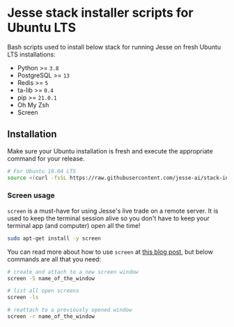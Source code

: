 # Jesse stack installer scripts for Ubuntu LTS

Bash scripts used to install below stack for running Jesse on fresh Ubuntu LTS installations:

- Python >= `3.8`
- PostgreSQL >= `13`
- Redis >= `5`
- ta-lib >= `0.4`
- pip >= `21.0.1`
- Oh My Zsh
- Screen

## Installation

Make sure your Ubuntu installation is fresh and execute the appropriate command for your release.

```sh
# For Ubuntu 18.04 LTS
source <(curl -fsSL https://raw.githubusercontent.com/jesse-ai/stack-installer/master/ubuntu-18.04.sh)
```

<!-- # For Ubuntu 20.04 LTS
source <(curl -fsSL https://raw.githubusercontent.com/jesse-ai/stack-installer/master/ubuntu-20.04.sh) -->

### Screen usage

`screen` is a must-have for using Jesse's live trade on a remote server. It is used to keep the terminal session alive so you don't have to keep your terminal app (and computer) open all the time!

```sh
sudo apt-get install -y screen
```

You can read more about how to use `screen` at [this blog post](https://www.digitalocean.com/community/tutorials/how-to-install-and-use-screen-on-an-ubuntu-cloud-server), but below commands are all that you need:

```sh
# create and attach to a new screen window
screen -S name_of_the_window

# list all open screens
screen -ls

# reattach to a previously opened window
screen -r name_of_the_window
```
